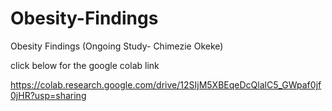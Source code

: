 # Obesity-Findings
Obesity Findings (Ongoing Study- Chimezie Okeke)

click below for the google colab link

https://colab.research.google.com/drive/12SIjM5XBEqeDcQlalC5_GWpaf0jf0jHR?usp=sharing

